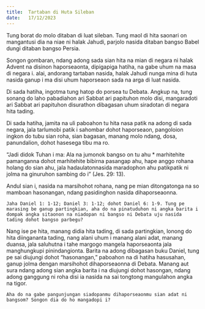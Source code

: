 ```yaml
---
title:  Tartaban di Huta Sileban
date:   17/12/2023
---
```


Tung borat do molo ditaban di luat sileban. Tung maol di hita saonari on mangantusi dia na niae ni halak Jahudi, parjolo nasida ditaban bangso Babel dungi ditaban bangso Persia.

Songon gombaran, ndang adong sada sian hita na mian di negara ni halak Advent na disinon haporseaonta, dipigapiga hatiha, na gabe uhum na masa di negara i. alai, andorang tartaban nasida, halak Jahudi nunga mina di huta nasida ganup i ma disi uhum haporseaon sada na arga di luat nasida.

Di sada hatiha, ingotma tung hatop do porsea tu Debata. Angkup na, tung sonang do laho pabadiahon ari Sabbat ari papituhon molo disi, mangaradoti ari Sabbat ari papituhon disurathon dibagasan uhum siradotan di negara hita tading.

Di sada hatiha, jamita na uli paboahon tu hita nasa patik na adong di sada negara, jala tarlumobi patik i sahombar dohot haporseaon, pangoloion ingkon do tubu sian roha, sian bagasan, manang molo ndang, dosa, panundalion, dohot hasesega tibu ma ro.

“Jadi didok Tuhan i ma: Ala na jumonok bangso on tu ahu * marhitehite pamanganna dohot marhitehite bibirna pasangap ahu, hape anggo rohana holang do sian ahu, jala hadaulatonnasida maradophon ahu patikpatik ni jolma na ginuruhon sambing do i” (Jes. 29: 13).

Andul sian i, nasida na marsihohot rohana, nang pe mian ditongatonga na so mamboan hasonangan, ndang pasidinghon nasida dihaporseaonna.

`Jaha Daniel 1: 1-12; Daniel 3: 1-12; dohot Daniel 6: 1-9. Tung pe marasing be ganup partingkian, aha do na pinatuduhon ni angka barita i dompak angka sitaonon na niadopan ni bangso ni Debata uju nasida tading dohot bangso parbegu?`

Nang ise pe hita, manang didia hita tading, di sada partingkian, lonong do hita diingananta tading, nang alani uhum i manang alani adat, manang duansa, jala saluhutna i tahe margogo mangela haporseaonta jala manghungkupi pinindangionta. Barita na adong dibagasan buku Daniel, tung pe sai diujungi dohot “hasonangan,” paboahon na di hatiha hasusahan, ganup jolma dengan marsihohot dihaporseaonna di Debata. Manang aut sura ndang adong sian angka barita i na diujungi dohot hasongan, ndang adong ganggung ni roha disi ia nasida na sai tongtong mangulahon angka na tigor.

`Aha do na gabe pangunjungan siadopanmu dihaporseaonmu sian adat ni bangsom? Songon dia do ho mangadopi i?`